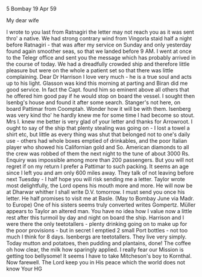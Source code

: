 5 Bombay 19 Apr 59

My dear wife

I wrote to you last from Ratnagiri the letter may not reach you as it was sent thro' a native. We had strong contrary wind from Vingorla staid half a night before Ratnagiri - that was after my service on Sunday and only yesterday found again smoother seas, so that we landed before 9 AM. I went at once to the Telegr office and sent you the message which has probably arrived in the course of today. We had a dreadfully crowded ship and therefore little pleasure but were on the whole a patient set so that there was little complaining. Dear Dr Harrison I love very much - he is a true soul and acts up to his light. Glasson was kind this morning at parting and Biran did me good service. In fact the Capt. found him so eminent above all others that he offered him good pay if he would stop on board the vessel. I sought then Isenbg's house and found it after some search. Stanger's not here, on board Pattimar from Coomptah. Wonder how it will be with them. Isenberg was very kind tho' he hardly knew me for some time I had become so stout. Mrs I. knew me better is very glad of your letter and thanks for Arrowroot. I ought to say of the ship that plenty stealing was going on - I lost a towel a shirt etc, but little as every thing was shut that belonged not to one's daily use - others had whole boxes emptied of drinkables, and the poor Italian player who showed his Californian gold and So. American diamonds to all the crew was robbed of them the next night to the tune of about 3000 Rs. Enquiry was impossible among more than 200 passengers. But you will not regret if on my return I prefer a Pattimar to such packing. 
It seems an age since I left you and am only 600 miles away. They talk of not leaving before next Tuesday - I half hope you will risk sending me a letter. Taylor wrote most delightfully, the Lord opens his mouth more and more. He will now be at Dharwar whither I shall write D.V. tomorrow. I must send you once his letter. He half promises to visit me at Basle. (May to Bombay June via Madr. to Europe) One of his sisters seems truly converted writes Gompertz. Müller appears to Taylor an altered man. You have no idea how I value now a little rest after this turmoil by day and night on board the ship. Harrison and I were there the only teetotallers - plenty drinking going on to make up for the poor provisions - but in secret I emptied 2 small Port bottles - not too much I think for 8 days. Isenbergs are teetotallers. They live very simply. Today mutton and potatoes, then pudding and plantains, done! The coffee oh how clear, the milk how sparingly applied. I really fear our Mission is getting too bellysome! It seems I have to take Mitcheson's boy to Kornthal. Now farewell. The Lord keep you in His peace which the world does not know
 Your HG

